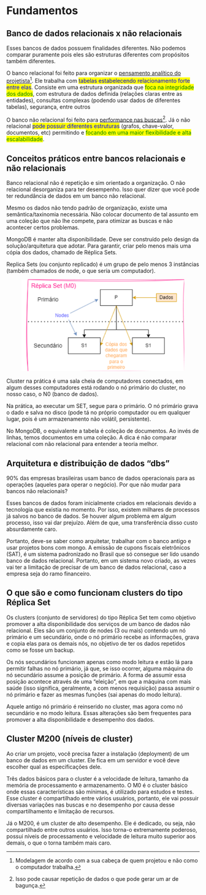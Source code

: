 # Fundamentos

## Banco de dados relacionais x não relacionais

Esses bancos de dados possuem finalidades diferentes. Não podemos comparar puramente pois eles são estruturas diferentes com propósitos também diferentes.

O banco relacional foi feito para organizar o [pensamento analítico do projetista](#user-content-fn-1)[^1]. Ele trabalha com <mark style="color:blue;">tabelas estabelecendo relacionamento forte entre elas</mark>. Consiste em uma estrutura organizada que <mark style="color:green;">foca na integridade dos dados</mark>, com estrutura de dados definida (relações claras entre as entidades), consultas complexas (podendo usar dados de diferentes tabelas), segurança, entre outros&#x20;

O banco não relacional foi feito para [performance nas buscas](#user-content-fn-2)[^2]. Já o não relacional <mark style="color:blue;">pode possuir diferentes estruturas</mark> (grafos, chave-valor, documentos, etc) permitindo e <mark style="color:green;">focando em uma maior flexibilidade e alta escalabilidade</mark>.

## Conceitos práticos entre bancos relacionais e não relacionais

Banco relacional não é repetição e sim orientado a organização. O não relacional desorganiza para ter desempenho. Isso quer dizer que você pode ter redundância de dados em um banco não relacional.&#x20;

Mesmo os dados não tendo padrão de organização, existe uma semântica/taxinomia necessária. Não colocar documento de tal assunto em uma coleção que não lhe compete, para otimizar as buscas e não acontecer certos problemas.

MongoDB é manter alta disponibilidade. Deve ser construído pelo design da solução/arquitetura que adotar. Para garantir, criar pelo menos mais uma cópia dos dados, chamado de Réplica Sets.&#x20;

Replica Sets (ou conjunto replicado) é um grupo de pelo menos 3 instâncias (também chamados de node, o que seria um computador).&#x20;

<figure><img src="../../../.gitbook/assets/esquema de replica set.png" alt=""><figcaption></figcaption></figure>

Cluster na prática é uma sala cheia de computadores conectados, em algum desses computadores está rodando o nó primário do cluster, no nosso caso, o N0 (banco de dados).&#x20;

Na prática, ao executar um SET, segue para o primário. O nó primário grava o dado e salva no disco (pode tá no próprio computador ou em qualquer lugar, pois é um armazenamento não volátil, persistente).&#x20;

No MongoDB, o equivalente a tabela é coleção de documentos. Ao invés de linhas, temos documentos em uma coleção. A dica é não comparar relacional com não relacional para entender a teoria melhor.&#x20;

## Arquitetura e distribuição de dados “dbs”

90% das empresas brasileiras usam banco de dados operacionais para as operações (aqueles para operar o negócio). Por que não mudar para bancos não relacionais? &#x20;

Esses bancos de dados foram inicialmente criados em relacionais devido a tecnologia que existia no momento. Por isso, existem milhares de processos já salvos no banco de dados. Se houver algum problema em algum processo, isso vai dar prejuízo. Além de que, uma transferência disso custo absurdamente caro.&#x20;

Portanto, deve-se saber como arquitetar, trabalhar com o banco antigo e usar projetos bons com mongo. A emissão de cupons fiscais eletrônicos (SAT), é um sistema padronizado no Brasil que só consegue ser lido usando banco de dados relacional. Portanto, em um sistema novo criado, as vezes vai ter a limitação de precisar de um banco de dados relacional, caso a empresa seja do ramo financeiro.&#x20;

## O que são e como funcionam clusters do tipo Réplica Set

Os clusters (conjunto de servidores) do tipo Réplica Set tem como objetivo promover a alta disponibilidade dos serviços de um banco de dados não relacional. Eles são um conjunto de nodes (3 ou mais) contendo um nó primário e um secundário, onde o nó primário recebe as informações, grava e copia elas para os demais nós, no objetivo de ter os dados repetidos como se fosse um backup.&#x20;

Os nós secundários funcionam apenas como modo leitura e estão lá para permitir falhas no nó primário, já que, se isso ocorrer, alguma máquina do nó secundário assume a posição de primário. A forma de assumir essa posição acontece através de uma “eleição”, em que a máquina com mais saúde (isso significa, geralmente, a com menos requisição) passa assumir o nó primário e fazer as mesmas funções (sai apenas do modo leitura).&#x20;

Aquele antigo nó primário é reinserido no cluster, mas agora como nó secundário e no modo leitura. Essas alterações são bem frequentes para promover a alta disponibilidade e desempenho dos dados.&#x20;

## Cluster M200 (níveis de cluster)&#x20;

Ao criar um projeto, você precisa fazer a instalação (deployment) de um banco de dados em um cluster. Ele fica em um servidor e você deve escolher qual as especificações dele. &#x20;

Três dados básicos para o cluster é a velocidade de leitura, tamanho da memória de processamento e armazenamento. O M0 é o cluster básico onde essas características são mínimas, é utilizado para estudos e testes. Esse cluster é compartilhado entre vários usuários, portanto, ele vai possuir diversas variações nas buscas e no desempenho por causa desse compartilhamento e limitação de recursos.&#x20;

Já o M200, é um cluster de alto desempenho. Ele é dedicado, ou seja, não compartilhado entre outros usuários. Isso torna-o extremamente poderoso, possui níveis de processamento e velocidade de leitura muito superior aos demais, o que o torna também mais caro. &#x20;

[^1]: Modelagem de acordo com a sua cabeça de quem projetou e não como o computador trabalha.

[^2]: Isso pode causar repetição de dados o que pode gerar um ar de bagunça.
